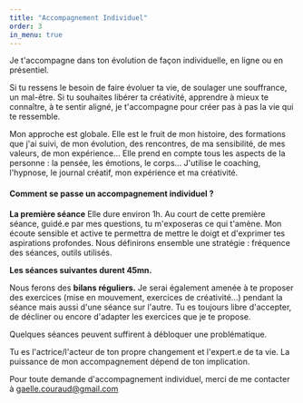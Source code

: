 ```yaml
---
title: "Accompagnement Individuel"
order: 3
in_menu: true
---
```

Je t'accompagne dans ton évolution de façon individuelle, en ligne ou en présentiel. 

Si tu ressens le besoin de faire évoluer ta vie, de soulager une souffrance, un mal-être. Si tu souhaites libérer ta créativité, apprendre à mieux te connaître, à te sentir aligné, je t'accompagne pour créer pas à pas la vie qui te ressemble. 

Mon approche est globale. Elle est le fruit de mon histoire, des formations que j'ai suivi, de mon évolution, des rencontres, de ma sensibilité, de mes valeurs, de mon expérience... Elle prend en compte tous les aspects de la personne : la pensée, les émotions, le corps... J'utilise le coaching, l'hypnose, le journal créatif, mon expérience et ma créativité. 

#### Comment se passe un accompagnement individuel ?

**La première séance** 
Elle dure environ 1h. Au court de cette première séance, guidé.e par mes questions, tu m'exposeras ce qui t'amène. Mon écoute sensible et active te permettra de mettre le doigt et d'exprimer tes aspirations profondes. Nous définirons ensemble une stratégie : fréquence des séances, outils utilisés.

**Les séances suivantes durent 45mn.** 

Nous ferons des **bilans réguliers.** Je serai également amenée à te proposer des exercices (mise en mouvement, exercices de créativité...) pendant la séance mais aussi d'une séance sur l'autre. Tu es toujours libre d'accepter, de décliner ou encore d'adapter les exercices que je te propose. 

Quelques séances peuvent suffirent à débloquer une problématique. 

Tu es l'actrice/l'acteur de ton propre changement et l'expert.e de ta vie. La puissance de mon accompagnement dépend de ton implication. 

Pour toute demande d'accompagnement individuel, merci de me contacter à gaelle.couraud@gmail.com 